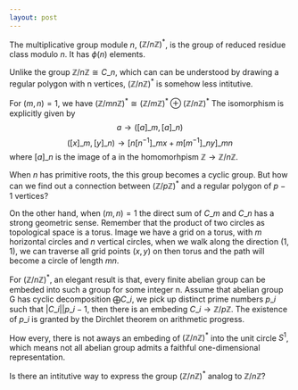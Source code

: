 ```yaml
---
layout: post
---
```


The multiplicative group module $n$, $(\mathbb Z/n\mathbb Z)^\ast$,
is the group of reduced residue class modulo $n$.
It has $\phi(n)$ elements.

Unlike the group $\mathbb Z/n\mathbb Z \cong C\_n$,
which can can be understood by drawing a regular polygon with n vertices,
$(\mathbb Z/n\mathbb Z)^\ast$ is somehow less intitutive.

For $(m, n) = 1$, we have
$(\mathbb Z/mn\mathbb Z)^\ast \cong (\mathbb Z/m\mathbb Z)^\ast \oplus (\mathbb Z/n\mathbb Z)^\ast$
The isomorphism is explicitly given by
$$a \to ([a]\_m, [a]\_n)$$
$$([x]\_m, [y]\_n) \to [n[n^{-1}]\_m x + m[m^{-1}]\_n y]\_{mn}$$
where $[a]\_n$ is the image of a in the homomorhpism $\mathbb Z \to \mathbb Z/n \mathbb Z$.

When $n$ has primitive roots, the this group becomes a cyclic group.
But how can we find out a connection between $(\mathbb Z/p\mathbb Z)^\ast$ and a regular polygon of $p-1$ vertices?

On the other hand, when $(m, n) = 1$ the direct sum of $C\_m$ and $C\_n$ has a strong geometric sense.
Remember that the product of two circles as topological space is a torus.
Image we have a grid on a torus, with $m$ horizontal circles and $n$ vertical circles,
when we walk along the direction $(1, 1)$, we can traverse all grid points $(x, y)$ on
then torus and the path will become a circle of length $mn$.


For $(\mathbb Z/n\mathbb Z)^\ast$, an elegant result is that,
every finite abelian group can be embeded into such a group for some integer n.
Assume that abelian group G has cyclic decomposition $\bigoplus C\_i$,
we pick up distinct prime numbers $p\_i$ such that $|C\_i| \vert p\_i - 1$,
then there is an embeding $C\_i \to \mathbb Z/p\mathbb Z$.
The existence of $p\_i$ is granted by the Dirchlet theorem on arithmetic progress.

How every, there is not aways an embeding of $(\mathbb Z/n\mathbb Z)^\ast$ into the unit circle $S^1$,
which means not all abelian group admits a faithful one-dimensional representation.

Is there an intitutive way to express the group $(\mathbb Z/n \mathbb Z)^\ast$ analog to $\mathbb Z/n\mathbb Z$?


